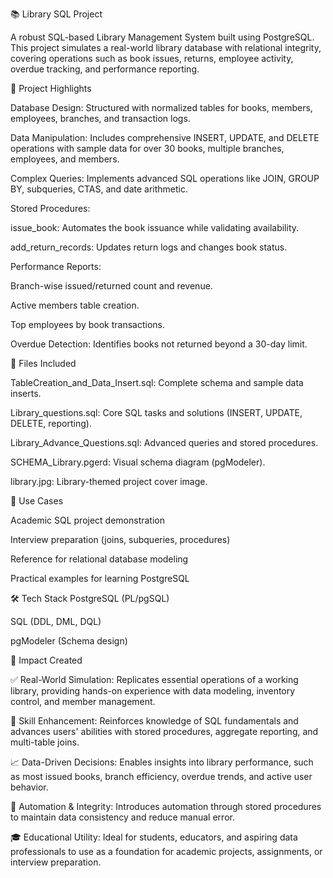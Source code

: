 📚 Library SQL Project

A robust SQL-based Library Management System built using PostgreSQL. This project simulates a real-world library database with relational integrity, covering operations such as book issues, returns, employee activity, overdue tracking, and performance reporting.

🚀 Project Highlights

Database Design: Structured with normalized tables for books, members, employees, branches, and transaction logs.

Data Manipulation: Includes comprehensive INSERT, UPDATE, and DELETE operations with sample data for over 30 books, multiple branches, employees, and members.

Complex Queries: Implements advanced SQL operations like JOIN, GROUP BY, subqueries, CTAS, and date arithmetic.

Stored Procedures:

issue_book: Automates the book issuance while validating availability.

add_return_records: Updates return logs and changes book status.

Performance Reports:

Branch-wise issued/returned count and revenue.

Active members table creation.

Top employees by book transactions.

Overdue Detection: Identifies books not returned beyond a 30-day limit.

📁 Files Included

TableCreation_and_Data_Insert.sql: Complete schema and sample data inserts.

Library_questions.sql: Core SQL tasks and solutions (INSERT, UPDATE, DELETE, reporting).

Library_Advance_Questions.sql: Advanced queries and stored procedures.

SCHEMA_Library.pgerd: Visual schema diagram (pgModeler).

library.jpg: Library-themed project cover image.

📌 Use Cases

Academic SQL project demonstration

Interview preparation (joins, subqueries, procedures)

Reference for relational database modeling

Practical examples for learning PostgreSQL

🛠 Tech Stack
PostgreSQL (PL/pgSQL)

SQL (DDL, DML, DQL)

pgModeler (Schema design)


🌟 Impact Created

✅ Real-World Simulation: Replicates essential operations of a working library, providing hands-on experience with data modeling, inventory control, and member management.

🧠 Skill Enhancement: Reinforces knowledge of SQL fundamentals and advances users' abilities with stored procedures, aggregate reporting, and multi-table joins.

📈 Data-Driven Decisions: Enables insights into library performance, such as most issued books, branch efficiency, overdue trends, and active user behavior.

🔁 Automation & Integrity: Introduces automation through stored procedures to maintain data consistency and reduce manual error.

🎓 Educational Utility: Ideal for students, educators, and aspiring data professionals to use as a foundation for academic projects, assignments, or interview preparation.










